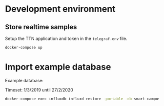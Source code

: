
# Development environment

## Store realtime samples

Setup the TTN application and token in the `telegraf.env` file.

```bash
docker-compose up
```

# Import example database

Example database:

Timeset: 1/3/2019 until 27/2/2020

```bash
docker-compose exec influxdb influxd restore -portable -db smart-campus -newdb smart-campus-samples /tmp/samples/
```
